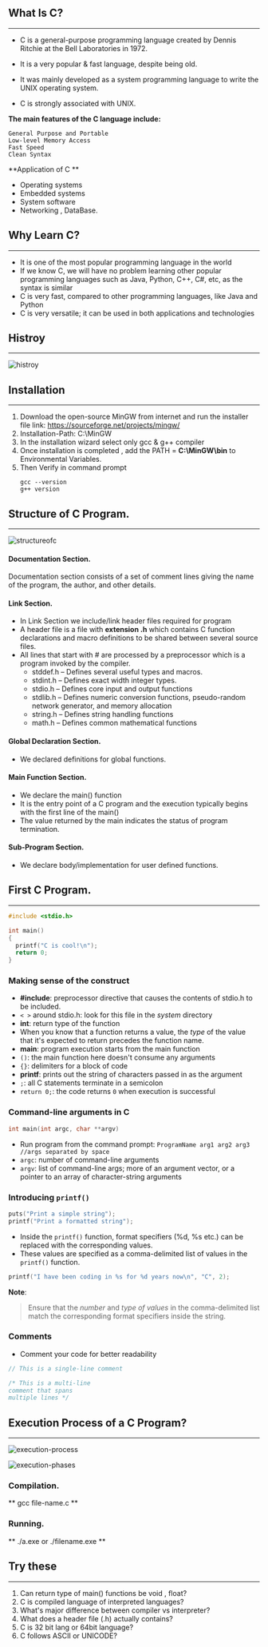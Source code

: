 ##  What Is C?
--------------------------------------------------------------------------
- C is a general-purpose programming language created by Dennis Ritchie at the Bell Laboratories in 1972.

- It is a very popular & fast language, despite being old.

- It was mainly developed as a system programming language to write the UNIX operating system.
- C is strongly associated with UNIX.

**The main features of the C language include:**

    General Purpose and Portable
    Low-level Memory Access
    Fast Speed
    Clean Syntax
**Application of C **
- Operating systems
- Embedded systems
- System software
- Networking , DataBase.

##  Why Learn C?
--------------------------------------------------------------------------

- It is one of the most popular programming language in the world
- If we know C, we will have no problem learning other popular programming languages such as Java, Python, C++, C#, etc, as the syntax is similar
- C is very fast, compared to other programming languages, like Java and Python
- C is very versatile; it can be used in both applications and technologies

## Histroy
--------------------------------------------------------------------------
![histroy](https://i.imgur.com/0PZfHLz.png "histroy")



## Installation
------------------------------------------------------------------------------------------------
1. Download the open-source MinGW from internet and run the installer file 
	link: https://sourceforge.net/projects/mingw/
2. Installation-Path: C:\MinGW
3. In the installation wizard select only gcc & g++ compiler
4. Once installation is completed , add the PATH = **C:\MinGW\bin** to Environmental Variables.
5. Then Verify in command prompt 
	```unix
	gcc --version
	g++ version
	```


## Structure of C Program.
------------------------------------------------------------------------------------------------
![structureofc](https://i.imgur.com/Bnb5AiX.png "structureofc")

#### Documentation Section.
Documentation section consists of a set of comment lines giving the name of the program, the author, and other details.

#### Link Section.
- In Link Section we include/link header files required for program
- A header file is a file with **extension .h** which contains C function declarations and macro definitions to be shared between several source files.
-  All lines that start with # are processed by a preprocessor which is a program invoked by the compiler.
	- stddef.h – Defines several useful types and macros.
	- stdint.h – Defines exact width integer types.
	- stdio.h – Defines core input and output functions
	- stdlib.h – Defines numeric conversion functions, pseudo-random network generator, and memory allocation
	- string.h – Defines string handling functions
	- math.h – Defines common mathematical functions


#### Global Declaration Section.
- We declared definitions for global functions.

#### Main Function Section.
- We declare the main() function
- It is the entry point of a C program and the execution typically begins with the first line of the main()
- The value returned by the main indicates the status of program termination.

#### Sub-Program Section.
- We declare body/implementation for user defined functions.

## First C Program.
----------------------------------------------------------------------------------------------------

```c
#include <stdio.h>

int main()
{
  printf("C is cool!\n");
  return 0;
}

```
### Making sense of the construct

- **#include**: preprocessor directive that causes the contents of stdio.h to be included.
- `< >` around stdio.h: look for this file in the *system* directory
- **int**: return type of the function 
- When you know that a function returns a value, the *type* of the value that it's expected to return precedes the function name.
- **main**: program execution starts from the main function
- `()`: the main function here doesn't consume any arguments
- `{}`: delimiters for a block of code
- **printf**: prints out the string of characters passed in as the argument
- `;`: all C statements terminate in a semicolon
- `return 0;`: the code returns `0` when execution is successful  

### Command-line arguments in C

```c
int main(int argc, char **argv)
```
- Run program from the command prompt: `ProgramName arg1 arg2 arg3 //args separated by space`
- `argc`: number of command-line arguments
- `argv`: list of command-line args; more of an argument vector, or a pointer to an array of character-string arguments

### Introducing `printf()` 
```c
puts("Print a simple string");
printf("Print a formatted string");
```
- Inside the `printf()` function, format specifiers (%d, %s etc.) can be replaced with the corresponding values.
- These values are specified as a comma-delimited list of values in the `printf()` function.

```c
printf("I have been coding in %s for %d years now\n", "C", 2);
```
**Note**: 
> Ensure that the *number* and *type of values*  in the comma-delimited list match the corresponding format specifiers inside the string.
### Comments
- Comment your code for better readability
```c
// This is a single-line comment

/* This is a multi-line
comment that spans 
multiple lines */
```


## Execution Process of a C Program?
-----------------------------------------------------------------------------------------------
![execution-process](https://i.imgur.com/irsgZhV.png "execution-process")


![execution-phases](https://media.geeksforgeeks.org/wp-content/uploads/20230404112946/Compilation-Process-in-C.png "execution-phases")



### Compilation.
**
gcc file-name.c 
**

### Running.
**
./a.exe 
or 
./filename.exe
**





## Try these
--------------------------------------------------------------------------------------------------
1. Can return type of main() functions be void , float?
2. C is compiled language of interpreted languages?
3. What's major difference between compiler vs interpreter?
4. What does a header file (.h) actually contains?
5. C is 32 bit lang or 64bit language?
6. C follows ASCII or UNICODE?